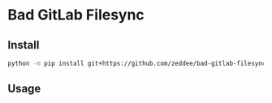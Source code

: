 # Bad GitLab Filesync

## Install

```bash
python -m pip install git+https://github.com/zeddee/bad-gitlab-filesync.git
```

## Usage

```python

```